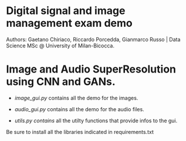 # Digital signal and image management exam demo
Authors: Gaetano Chiriaco, Riccardo Porcedda, Gianmarco Russo | Data Science MSc @ University of Milan-Bicocca.

# Image and Audio SuperResolution using CNN and GANs.

- *image_gui.py* contains all the demo for the images.

- *audio_gui.py* contains all the demo for the audio files.

- *utils.py contains* all the utilty functions that provide infos to the gui.

Be sure to install all the libraries indicated in requirements.txt

